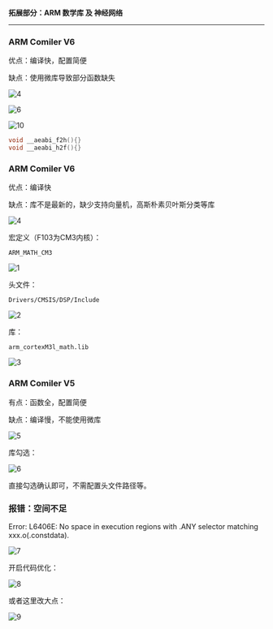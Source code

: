 **拓展部分：ARM 数学库 及 神经网络**

----

### ARM Comiler V6

优点：编译快，配置简便

缺点：使用微库导致部分函数缺失

![4](README.assets/4.png)

![6](README.assets/6.png)

![10](README.assets/10.png)

```c
void __aeabi_f2h(){}
void __aeabi_h2f(){}
```

### ARM Comiler V6

优点：编译快

缺点：库不是最新的，缺少支持向量机，高斯朴素贝叶斯分类等库

![4](README.assets/4.png)

宏定义（F103为CM3内核）：

```
ARM_MATH_CM3
```

![1](README.assets/1.png)

头文件：

```
Drivers/CMSIS/DSP/Include
```

![2](README.assets/2.png)

库：

```
arm_cortexM3l_math.lib
```

![3](README.assets/3.png)

### ARM Comiler V5

有点：函数全，配置简便

缺点：编译慢，不能使用微库

![5](README.assets/5.png)

库勾选：

![6](README.assets/6.png)

直接勾选确认即可，不需配置头文件路径等。

### 报错：空间不足

 Error: L6406E: No space in execution regions with .ANY selector matching xxx.o(.constdata).

![7](README.assets/7.png)

开启代码优化：

![8](README.assets/8.png)

或者这里改大点：

![9](README.assets/9.png)
